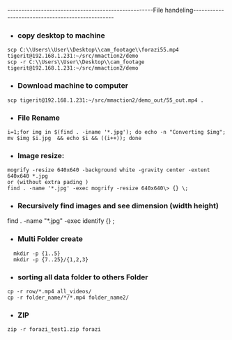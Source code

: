 ----------------------------------------------------File handeling-------------------------------------------------

- ### copy desktop to machine
```
scp C:\\Users\\User\\Desktop\\cam_footage\\forazi55.mp4 tigerit@192.168.1.231:~/src/mmaction2/demo
scp -r C:\\Users\\User\\Desktop\\cam_footage tigerit@192.168.1.231:~/src/mmaction2/demo
```
- ### Download machine to computer
```
scp tigerit@192.168.1.231:~/src/mmaction2/demo_out/55_out.mp4 . 
```
- ### File Rename
```
i=1;for img in $(find . -iname '*.jpg'); do echo -n "Converting $img"; mv $img $i.jpg  && echo $i && ((i++)); done
```
- ### Image resize: 
```
mogrify -resize 640x640 -background white -gravity center -extent 640x640 *.jpg
or (without extra pading )
find . -name '*.jpg' -exec mogrify -resize 640x640\> {} \;
```

- ### Recursively find images and see dimension (width height)
find . -name "*.jpg" -exec identify {} \;

- ### Multi Folder create
```
  mkdir -p {1..5}
  mkdir -p {7..25}/{1,2,3}
```

- ### sorting all data folder to others Folder
```
cp -r row/*.mp4 all_videos/
cp -r folder_name/*/*.mp4 folder_name2/
```
- ### ZIP
```
zip -r forazi_test1.zip forazi
```
